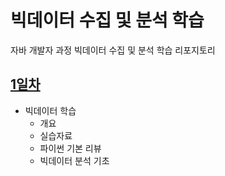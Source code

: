 # 빅데이터 수집 및 분석 학습
자바 개발자 과정 빅데이터 수집 및 분석 학습 리포지토리

## [1일차](https://github.com/Koeyh/bigdata-analysis-2024/blob/main/Day01.md)
- 빅데이터 학습
    - 개요
    - 실습자료
    - 파이썬 기본 리뷰
    - 빅데이터 분석 기초

